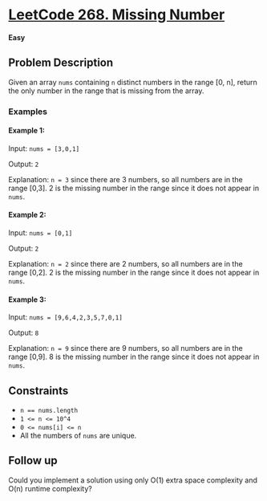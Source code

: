 # [LeetCode 268. Missing Number](https://leetcode.com/problems/missing-number/description/?envType=daily-question&envId=2024-02-20)

#### Easy 

## Problem Description

Given an array `nums` containing `n` distinct numbers in the range [0, n], return the only number in the range that is missing from the array.

### Examples

#### Example 1:

Input: `nums = [3,0,1]`

Output: `2`

Explanation: `n = 3` since there are 3 numbers, so all numbers are in the range [0,3]. 2 is the missing number in the range since it does not appear in `nums`.

#### Example 2:

Input: `nums = [0,1]`

Output: `2`

Explanation: `n = 2` since there are 2 numbers, so all numbers are in the range [0,2]. 2 is the missing number in the range since it does not appear in `nums`.

#### Example 3:

Input: `nums = [9,6,4,2,3,5,7,0,1]`

Output: `8`

Explanation: `n = 9` since there are 9 numbers, so all numbers are in the range [0,9]. 8 is the missing number in the range since it does not appear in `nums`.

## Constraints

- `n == nums.length`
- `1 <= n <= 10^4`
- `0 <= nums[i] <= n`
- All the numbers of `nums` are unique.

## Follow up

Could you implement a solution using only O(1) extra space complexity and O(n) runtime complexity?
